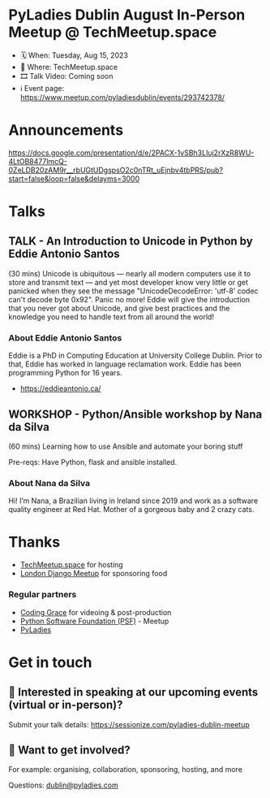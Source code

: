# PyLadies Dublin August In-Person Meetup @ TechMeetup.space

* 🗓 When: Tuesday, Aug 15, 2023
* 📍 Where: TechMeetup.space
* 🎞 Talk Video: Coming soon
* ℹ️ Event page: https://www.meetup.com/pyladiesdublin/events/293742378/

  
# Announcements
https://docs.google.com/presentation/d/e/2PACX-1vSBh3LIuj2rXzR8WU-4LtOB8477lmcQ-0ZeLDB20zAM9r__rbUGtUDgspsO2c0nTRt_uEjnbv4tbPRS/pub?start=false&loop=false&delayms=3000

# Talks
## TALK - An Introduction to Unicode in Python by Eddie Antonio Santos
(30 mins) Unicode is ubiquitous — nearly all modern computers use it to store and transmit text — and yet most developer know very little or get panicked when they see the message "UnicodeDecodeError: 'utf-8' codec can't decode byte 0x92". Panic no more! Eddie will give the introduction that you never got about Unicode, and give best practices and the knowledge you need to handle text from all around the world!

### About Eddie Antonio Santos
Eddie is a PhD in Computing Education at University College Dublin. Prior to that, Eddie has worked in language reclamation work. Eddie has been programming Python for 16 years.
* https://eddieantonio.ca/

## WORKSHOP - Python/Ansible workshop by Nana da Silva
(60 mins) Learning how to use Ansible and automate your boring stuff

Pre-reqs: Have Python, flask and ansible installed.

### About Nana da Silva
Hi! I’m Nana, a Brazilian living in Ireland since 2019 and work as a software quality engineer at Red Hat. Mother of a gorgeous baby and 2 crazy cats.

# Thanks 
* [TechMeetup.space]([url](https://techmeetup.space/)) for hosting
* [London Django Meetup](https://www.meetup.com/londondjango/) for sponsoring food

### Regular partners
* [Coding Grace](https://codinggrace.com) for videoing & post-production
* [Python Software Foundation (PSF)](https://www.python.org/psf-landing/) - Meetup
* [PyLadies](https://pyladies.com/)

# Get in touch
## 🎤 Interested in speaking at our upcoming events (virtual or in-person)?
Submit your talk details: https://sessionize.com/pyladies-dublin-meetup

## 💖 Want to get involved?
For example: organising, collaboration, sponsoring, hosting, and more

Questions: dublin@pyladies.com
